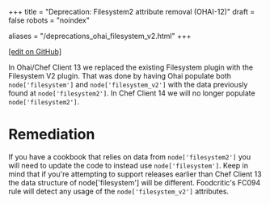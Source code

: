 +++
title = "Deprecation: Filesystem2 attribute removal (OHAI-12)"
draft = false
robots = "noindex"


aliases = "/deprecations_ohai_filesystem_v2.html"
+++

[\[edit on GitHub\]](https://github.com/chef/chef-web-docs/blob/master/content/deprecations_ohai_filesystem_v2.md)



In Ohai/Chef Client 13 we replaced the existing Filesystem plugin with
the Filesystem V2 plugin. That was done by having Ohai populate both
`node['filesystem']` and `node['filesystem_v2']` with the data
previously found at `node['filesystem2']`. In Chef Client 14 we will no
longer populate `node['filesystem2']`.

Remediation
===========

If you have a cookbook that relies on data from `node['filesystem2']`
you will need to update the code to instead use `node['filesystem']`.
Keep in mind that if you're attempting to support releases earlier than
Chef Client 13 the data structure of node\['filesystem'\] will be
different. Foodcritic's FC094 rule will detect any usage of the
`node['filesystem_v2']` attributes.
